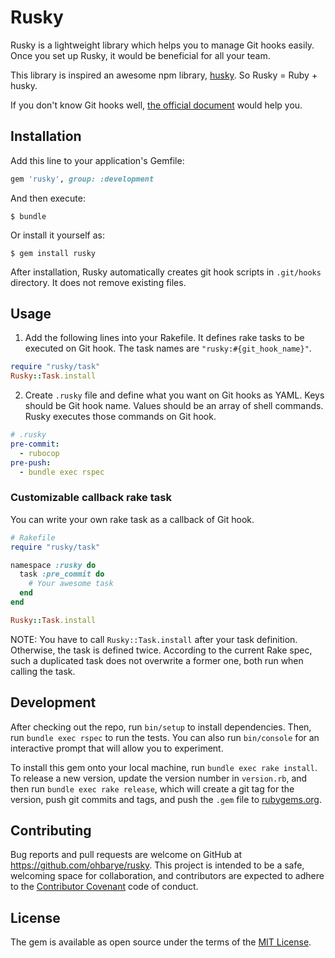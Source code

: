 # Rusky

Rusky is a lightweight library which helps you to manage Git hooks easily. Once you set up Rusky, it would be beneficial for all your team.

This library is inspired an awesome npm library, [husky](https://github.com/typicode/husky). So Rusky = Ruby + husky.

If you don't know Git hooks well, [the official document](https://git-scm.com/docs/githooks) would help you.

## Installation

Add this line to your application's Gemfile:

```ruby
gem 'rusky', group: :development
```

And then execute:

```console
$ bundle
```

Or install it yourself as:

```console
$ gem install rusky
```

After installation, Rusky automatically creates git hook scripts in `.git/hooks` directory. It does not remove existing files.

## Usage

1. Add the following lines into your Rakefile. It defines rake tasks to be executed on Git hook. The task names are `"rusky:#{git_hook_name}"`.

```ruby
require "rusky/task"
Rusky::Task.install
```

2. Create `.rusky` file and define what you want on Git hooks as YAML. Keys should be Git hook name. Values should be an array of shell commands. Rusky executes those commands on Git hook.

```yaml
# .rusky
pre-commit:
  - rubocop
pre-push:
  - bundle exec rspec
```

### Customizable callback rake task

You can write your own rake task as a callback of Git hook.

```ruby
# Rakefile
require "rusky/task"

namespace :rusky do
  task :pre_commit do
    # Your awesome task
  end
end

Rusky::Task.install
```

NOTE: You have to call `Rusky::Task.install` after your task definition. Otherwise, the task is defined twice. According to the current Rake spec, such a duplicated task does not overwrite a former one, both run when calling the task.  

## Development

After checking out the repo, run `bin/setup` to install dependencies. Then, run `bundle exec rspec` to run the tests. You can also run `bin/console` for an interactive prompt that will allow you to experiment.

To install this gem onto your local machine, run `bundle exec rake install`. To release a new version, update the version number in `version.rb`, and then run `bundle exec rake release`, which will create a git tag for the version, push git commits and tags, and push the `.gem` file to [rubygems.org](https://rubygems.org).

## Contributing

Bug reports and pull requests are welcome on GitHub at https://github.com/ohbarye/rusky. This project is intended to be a safe, welcoming space for collaboration, and contributors are expected to adhere to the [Contributor Covenant](http://contributor-covenant.org) code of conduct.

## License

The gem is available as open source under the terms of the [MIT License](http://opensource.org/licenses/MIT).
